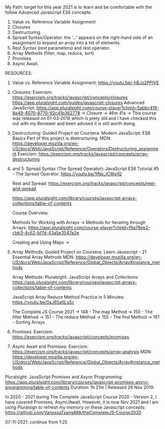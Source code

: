 My Path: target for this year 2021 is to learn and be comfortable with the follow Advanced Javascript ES6 concepts:

1. Value vs. Reference Variable Assignment
2. Closures
3. Destructuring
4. Spread Syntax/Operator: the '...' appears on the right-hand side of an assignment to expand an array into a list of elements.
5. Rest Syntax (rest parameters) and rest operator.
6. Array Methods (filter, map, reduce, sort)
7. Promises
8. Async Await.

RESOURCES:

1. Value vs. Reference Variable Assignment:
   https://youtu.be/-hBJz2PPIVE

2. Closures:
   Exercism: https://exercism.org/tracks/javascript/concepts/closures
   https://app.pluralsight.com/guides/javascript-closures
   Advanced JavaScript: https://app.pluralsight.com/course-player?clipId=5abbc419-8e49-4070-8770-92c41b362778
   -> Closure -> 46m 41s -> This course was released on 01-03-2018 which is prety old and I have checked this out with my Reviewer and been advised it is still worth doing.

3. Destructuring:
   Guided Project on Coursera: Modern JavaScript: ES6 Basics
   Part of this project is destructuring.
   MDN: https://developer.mozilla.org/en-US/docs/Web/JavaScript/Reference/Operators/Destructuring_assignment
   Exercism: https://exercism.org/tracks/javascript/concepts/array-destructuring

4. and 5. Spread Syntax (The Spread Operator):
   JavaScript ES6 Tutorial #5 - The Spread Operator: https://youtu.be/1INe_jCWq1Q

   Rest and Spread: https://exercism.org/tracks/javascript/concepts/rest-and-spread

   https://app.pluralsight.com/library/courses/javascript-arrays-collections/table-of-contents

   Course Overview.

   Methods for Working with Arrays -> Methods for Iterating through Arrays: https://app.pluralsight.com/course-player?clipId=f9a78ee2-cbb3-4c62-bf7d-43a5e3547e2e

   Creating and Using Maps ->

5. Array Methods:
   Guided Project on Coursera: Learn Javascript - 21 Essential Array Methods
   MDN: https://developer.mozilla.org/en-US/docs/Web/JavaScript/Reference/Global_Objects/Array#instance_methods

   Array Methods:
   Pluralsight: JavaScript Arrays and Collections:
   https://app.pluralsight.com/library/courses/javascript-arrays-collections/table-of-contents

   JavaScript Array Reduce Method Practice in 5 Minutes:
   https://youtu.be/0aJ65a6LsSc

   The Complete JS Course 2021 -> 148 - The map Method
   -> 150 - The filter Method
   -> 151 - The reduce Method
   -> 155 - The find Method
   -> 161 - Sorting Arrays

6. Promises:
   Exercism: https://exercism.org/tracks/javascript/concepts/promises

7. Async Await and Promises:
   Exercism: https://exercism.org/tracks/javascript/concepts/array-analysis
   MDN: https://developer.mozilla.org/en-US/docs/Web/JavaScript/Reference/Global_Objects/Array#instance_methods

Pluralsight: JavaScript Promises and Async Programming:
https://app.pluralsight.com/library/courses/javascript-promises-async-programming/table-of-contents
Duration: 1h 21m | Released 26 Nov 2019.

In 2020 - 2021 during The Complete JavaScript Course 2020 - Version 2, I have covered Promises, Async/Await. However, it is now Nov 2021 and I am using Pluralsign to refresh my memory on these Javascript concepts: https://github.com/VanessaTsang888/theCompleteJS-Course2020

07-11-2021:
continue from 1:25
